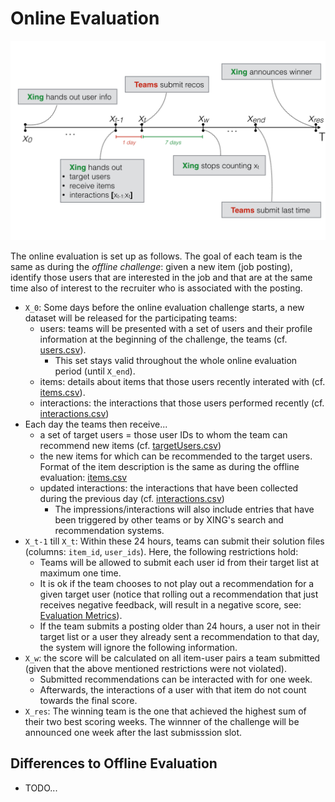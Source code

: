 Online Evaluation
=====================

![Recsys2017 Timeline](img/timeline.png)

The online evaluation is set up as follows. The goal of each team is the same as during the _offline challenge_: given a new item (job posting), identify those users that are interested in the job and that are at the same time also of interest to the recruiter who is associated with the posting.

- `X_0`: Some days before the online evaluation challenge starts, a new dataset will be released for the participating teams: 
  + users: teams will be presented with a set of users and their profile information at the beginning of the challenge, the teams  (cf. [users.csv](http://2017.recsyschallenge.com/#dataset-users)). 
    - This set stays valid throughout the whole online evaluation period (until `X_end`). 
  + items: details about items that those users recently interated with (cf. [items.csv](http://2017.recsyschallenge.com/#dataset-items)). 
  + interactions: the interactions that those users performed recently (cf. [interactions.csv](http://2017.recsyschallenge.com/#dataset-interactions))
- Each day the teams then receive... 
  + a set of target users = those user IDs to whom the team can recommend new items (cf. [targetUsers.csv](http://2017.recsyschallenge.com/#dataset-targets))
  + the new items for which can be recommended to the target users. Format of the item description is the same as during the offline evaluation: [items.csv](http://2017.recsyschallenge.com/#dataset-items)
  + updated interactions: the interactions that have been collected during the previous day (cf. [interactions.csv](http://2017.recsyschallenge.com/#dataset-interactions))
    - The impressions/interactions will also include entries that have been triggered by other teams or by XING's search and recommendation systems. 
- `X_t-1` till `X_t`: Within these 24 hours, teams can submit their solution files (columns: `item_id`, `user_ids`). Here, the following restrictions hold: 
  + Teams will be allowed to
submit each user id from their target list at maximum one time. 
  + It is ok if the team chooses to not play out a recommendation for a given target user (notice that rolling out a recommendation that just receives negative feedback, will result in a negative score, see: [Evaluation Metrics](http://2017.recsyschallenge.com/#evaluation)). 
  + If the team submits a posting older than 24 hours, a user
not in their target list or a user they already sent a recommendation to that
day, the system will ignore the following information.
- `X_w`: the score will be calculated on all item-user pairs a team submitted (given that the above mentioned restrictions were not violated).
  + Submitted recommendations can be interacted with for one week. 
  + Afterwards, the interactions of a user with that item do not
count towards the final score. 
- `X_res`: The winning team is the one that achieved the highest
sum of their two best scoring weeks. The winnner of the challenge will be announced one week after
the last submisssion slot.


## Differences to Offline Evaluation

- TODO...


